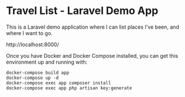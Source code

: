 # Travel List - Laravel Demo App

This is a Laravel demo application where I can list places I've been, and where I want to go.

http://localhost:8000/

Once you have Docker and Docker Compose installed, you can get this environment up and running with:

```
docker-compose build app
docker-compose up -d
docker-compose exec app composer install
docker-compose exec app php artisan key:generate
```


